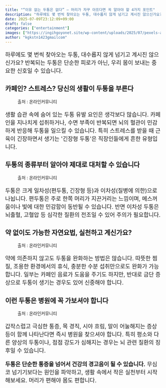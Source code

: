 ```yaml
---
title: "“이유 없는 두통은 없다” – 머리가 자꾸 아프다면 꼭 알아야 할 4가지 포인트"
description: "하루에도 몇 번씩 찾아오는 두통, 대수롭지 않게 넘기고 계시진 않으신가요? 반복되는 두통은 단순한 피로가 아닌, 우리 몸이 보내는 중요한 신호일 수 있습니다."
date: 2025-07-09T23:12:09+09:00
draft: false
categories: ["entertainment"]
images: ["https://ingihgoyonet.site/wp-content/uploads/2025/07/pexels-alexander-dummer-37646-133021-683x1024.jpg", "https://ingihgoyonet.site/wp-content/uploads/2025/07/pexels-geralt-23180-1024x695.jpg", "https://ingihgoyonet.site/wp-content/uploads/2025/07/pexels-olly-3768582-1024x683.jpg", "https://ingihgoyonet.site/wp-content/uploads/2025/07/pexels-renzylaurel-3084762-1-683x1024.jpg"]
author: "kgkstn1423gmailcom"
---
```


<p style="font-size:18px">하루에도 몇 번씩 찾아오는 두통, 대수롭지 않게 넘기고 계시진 않으신가요? 반복되는 두통은 단순한 피로가 아닌, 우리 몸이 보내는 중요한 신호일 수 있습니다.</p> <h2 >카페인? 스트레스? 당신의 생활이 두통을 부른다</h2> <figure ><img src="https://ingihgoyonet.site/wp-content/uploads/2025/07/pexels-alexander-dummer-37646-133021-683x1024.jpg" alt="" style="aspect-ratio:16/9;object-fit:cover"/><figcaption >출처 : 온라인커뮤니티</figcaption></figure> <p style="font-size:18px">생활 습관 속에 숨어 있는 두통 유발 요인은 생각보다 많습니다. 카페인을 지나치게 섭취하거나, 수면 부족이 반복되면 뇌의 혈관이 민감하게 반응해 두통을 일으킬 수 있습니다. 특히 스트레스를 받을 때 근육이 긴장하면서 생기는 '긴장형 두통'은 직장인들에게 흔한 유형입니다.</p> <h2 >두통의 종류부터 알아야 제대로 대처할 수 있습니다</h2> <figure ><img src="https://ingihgoyonet.site/wp-content/uploads/2025/07/pexels-geralt-23180-1024x695.jpg" alt="" style="aspect-ratio:16/9;object-fit:cover"/><figcaption >출처 : 온라인커뮤니티</figcaption></figure> <p style="font-size:18px">두통은 크게 일차성(편두통, 긴장형 등)과 이차성(질병에 의한)으로 나뉩니다. 편두통은 주로 한쪽 머리가 지끈거리는 느낌이며, 메스꺼움이나 빛에 대한 민감함이 동반될 수 있습니다. 반면 이차성 두통은 뇌출혈, 고혈압 등 심각한 질환의 전조일 수 있어 주의가 필요합니다.</p> <h2 >약 없이도 가능한 자연요법, 실천하고 계신가요?</h2> <figure ><img src="https://ingihgoyonet.site/wp-content/uploads/2025/07/pexels-olly-3768582-1024x683.jpg" alt="" style="aspect-ratio:16/9;object-fit:cover"/><figcaption >출처 : 온라인커뮤니티</figcaption></figure> <p style="font-size:18px">약에 의존하지 않고도 두통을 완화하는 방법은 많습니다. 따뜻한 찜질, 조용한 환경에서의 휴식, 충분한 수분 섭취만으로도 완화가 가능합니다. 일부는 카페인 음료가 도움을 주기도 하지만, 반대로 금단 증상으로 두통이 생기는 경우도 있어 신중해야 합니다.</p> <h2 >이런 두통은 병원에 꼭 가보셔야 합니다</h2> <figure ><img src="https://ingihgoyonet.site/wp-content/uploads/2025/07/pexels-renzylaurel-3084762-1-683x1024.jpg" alt="" style="aspect-ratio:16/9;object-fit:cover"/><figcaption >출처 : 온라인커뮤니티</figcaption></figure> <p style="font-size:18px">갑작스럽고 극심한 통증, 목 경직, 시야 흐림, 말이 어눌해지는 증상 등이 함께 나타난다면 즉시 병원을 찾으셔야 합니다. 특히 평소와 다른 양상의 두통이나, 점점 강도가 심해지는 경우는 뇌 관련 질환의 징후일 수 있습니다.</p> <p style="font-size:18px"><strong>두통은 단순한 통증을 넘어서 건강의 경고음이 될 수 있습니다.</strong> 무심코 넘기기보다는 원인을 파악하고, 생활 속에서 작은 실천부터 시작해보세요. 머리가 편해야 몸도 편합니다.</p>